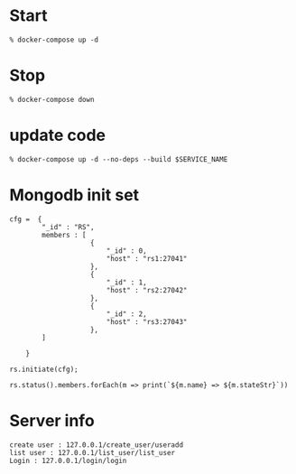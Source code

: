 # Start

```
% docker-compose up -d
```

# Stop

```
% docker-compose down
```

# update code

```
% docker-compose up -d --no-deps --build $SERVICE_NAME 
```

# Mongodb init set
```
cfg =  {
		"_id" : "RS",
		members : [
					{
						"_id" : 0,
						"host" : "rs1:27041"
					},
					{
						"_id" : 1,
						"host" : "rs2:27042"
					},
					{
						"_id" : 2,
						"host" : "rs3:27043"
					},
		]
		
	}
```

```
rs.initiate(cfg);
```
```
rs.status().members.forEach(m => print(`${m.name} => ${m.stateStr}`))
```

# Server info

```
create user : 127.0.0.1/create_user/useradd
list user : 127.0.0.1/list_user/list_user
Login : 127.0.0.1/login/login
```